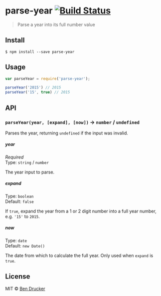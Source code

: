 # parse-year [![Build Status](https://travis-ci.org/bendrucker/parse-year.svg?branch=master)](https://travis-ci.org/bendrucker/parse-year)

> Parse a year into its full number value


## Install

```
$ npm install --save parse-year
```


## Usage

```js
var parseYear = require('parse-year');

parseYear('2015') // 2015
parseYear('15', true) // 2015
```

## API

### `parseYear(year, [expand], [now])` -> `number` / `undefined`

Parses the year, returning `undefined` if the input was invalid.

##### year

*Required*  
Type: `string` / `number`

The year input to parse.

##### expand

Type: `boolean`  
Default: `false`

If `true`, expand the year from a 1 or 2 digit number into a full year number, e.g. `'15'` to `2015`.

##### now

Type: `date`  
Default: `new Date()`

The date from which to calculate the full year. Only used when `expand` is `true`.

## License

MIT © [Ben Drucker](http://bendrucker.me)
